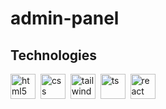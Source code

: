 # admin-panel

## Technologies
<div>
    <img title='html5' alt='html5' width="40" height="40" src="https://cdn.jsdelivr.net/gh/devicons/devicon/icons/html5/html5-original.svg" />&nbsp;
    <img title='css' alt='css' width="40" height="40" src="https://cdn.jsdelivr.net/gh/devicons/devicon/icons/css3/css3-original.svg" />&nbsp;
    <img title='tailwindcss' alt='tailwindcss' width="40" height="40" src="https://cdn.jsdelivr.net/gh/devicons/devicon/icons/tailwindcss/tailwindcss-plain.svg" />&nbsp;
    <img title='ts' alt='ts' width="40" height="40" src="https://cdn.jsdelivr.net/gh/devicons/devicon/icons/typescript/typescript-original.svg" />&nbsp;
    <img title='react' alt='react' width="40" height="40" src="https://cdn.jsdelivr.net/gh/devicons/devicon/icons/react/react-original.svg" />
</div>
